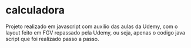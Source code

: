 # calculadora


Projeto realizado em javascript com auxilio das aulas da Udemy, com o layout feito em FGV repassado pela Udemy, ou seja, apenas o codigo java script que foi realizado passo a passo.

